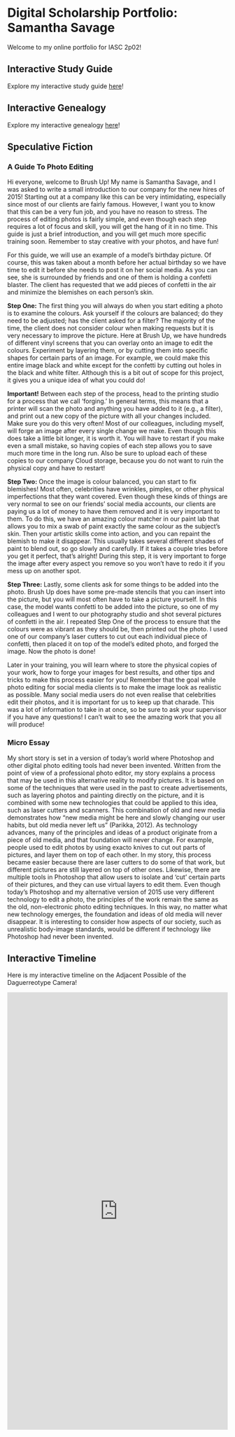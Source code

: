 # Digital Scholarship Portfolio: Samantha Savage 

Welcome to my online portfolio for IASC 2p02! 

## Interactive Study Guide 

Explore my interactive study guide [here](2p02-Interactive-Study-Guide-V2.html)! 

## Interactive Genealogy 

Explore my interactive genealogy [here](2p02-Interactive-Genealogy.html)! 

## Speculative Fiction 

### A Guide To Photo Editing  

Hi everyone, welcome to Brush Up! My name is Samantha Savage, and I was asked to write a small introduction to our company for the new hires of 2015! Starting out at a company like this can be very intimidating, especially since most of our clients are fairly famous. However, I want you to know that this can be a very fun job, and you have no reason to stress. The process of editing photos is fairly simple, and even though each step requires a lot of focus and skill, you will get the hang of it in no time. This guide is just a brief introduction, and you will get much more specific training soon. Remember to stay creative with your photos, and have fun! 

For this guide, we will use an example of a model’s birthday picture. Of course, this was taken about a month before her actual birthday so we have time to edit it before she needs to post it on her social media. As you can see, she is surrounded by friends and one of them is holding a confetti blaster. The client has requested that we add pieces of confetti in the air and minimize the blemishes on each person’s skin. 

**Step One:** 
The first thing you will always do when you start editing a photo is to examine the colours. Ask yourself if the colours are balanced; do they need to be adjusted; has the client asked for a filter? The majority of the time, the client does not consider colour when making requests but it is very necessary to improve the picture. Here at Brush Up, we have hundreds of different vinyl screens that you can overlay onto an image to edit the colours. Experiment by layering them, or by cutting them into specific shapes for certain parts of an image. For example, we could make this entire image black and white except for the confetti by cutting out holes in the black and white filter. Although this is a bit out of scope for this project, it gives you a unique idea of what you could do! 

**Important!**
Between each step of the process, head to the printing studio for a process that we call ‘forging.’ In general terms, this means that a printer will scan the photo and anything you have added to it (e.g., a filter), and print out a new copy of the picture with all your changes included. Make sure you do this very often! Most of our colleagues, including myself, will forge an image after every single change we make. Even though this does take a little bit longer, it is worth it. You will have to restart if you make even a small mistake, so having copies of each step allows you to save much more time in the long run. Also be sure to upload each of these copies to our company Cloud storage, because you do not want to ruin the physical copy and have to restart! 

**Step Two:** 
Once the image is colour balanced, you can start to fix blemishes! Most often, celebrities have wrinkles, pimples, or other physical imperfections that they want covered. Even though these kinds of things are very normal to see on our friends’ social media accounts, our clients are paying us a lot of money to have them removed and it is very important to them. To do this, we have an amazing colour matcher in our paint lab that allows you to mix a swab of paint exactly the same colour as the subject’s skin. Then your artistic skills come into action, and you can repaint the blemish to make it disappear. This usually takes several different shades of paint to blend out, so go slowly and carefully. If it takes a couple tries before you get it perfect, that’s alright! During this step, it is very important to forge the image after every aspect you remove so you won’t have to redo it if you mess up on another spot. 

**Step Three:** 
Lastly, some clients ask for some things to be added into the photo. Brush Up does have some pre-made stencils that you can insert into the picture, but you will most often have to take a picture yourself. In this case, the model wants confetti to be added into the picture, so one of my colleagues and I went to our photography studio and shot several pictures of confetti in the air. I repeated Step One of the process to ensure that the colours were as vibrant as they should be, then printed out the photo. I used one of our company’s laser cutters to cut out each individual piece of confetti, then placed it on top of the model’s edited photo, and forged the image. Now the photo is done! 

Later in your training, you will learn where to store the physical copies of your work, how to forge your images for best results, and other tips and tricks to make this process easier for you! Remember that the goal while photo editing for social media clients is to make the image look as realistic as possible. Many social media users do not even realise that celebrities edit their photos, and it is important for us to keep up that charade. This was a lot of information to take in at once, so be sure to ask your supervisor if you have any questions! I can’t wait to see the amazing work that you all will produce! 


### Micro Essay 

My short story is set in a version of today’s world where Photoshop and other digital photo editing tools had never been invented. Written from the point of view of a professional photo editor, my story explains a process that may be used in this alternative reality to modify pictures. It is based on some of the techniques that were used in the past to create advertisements, such as layering photos and painting directly on the picture, and it is combined with some new technologies that could be applied to this idea, such as laser cutters and scanners. This combination of old and new media demonstrates how “new media might be here and slowly changing our user habits, but old media never left us” (Parikka, 2012). As technology advances, many of the principles and ideas of a product originate from a piece of old media, and that foundation will never change. For example, people used to edit photos by using exacto knives to cut out parts of pictures, and layer them on top of each other. In my story, this process became easier because there are laser cutters to do some of that work, but different pictures are still layered on top of other ones. Likewise, there are multiple tools in Photoshop that allow users to isolate and ‘cut’ certain parts of their pictures, and they can use virtual layers to edit them. Even though today’s Photoshop and my alternative version of 2015 use very different technology to edit a photo, the principles of the work remain the same as the old, non-electronic photo editing techniques. In this way, no matter what new technology emerges, the foundation and ideas of old media will never disappear. It is interesting to consider how aspects of our society, such as unrealistic body-image standards, would be different if technology like Photoshop had never been invented. 
  

## Interactive Timeline 

Here is my interactive timeline on the Adjacent Possible of the Daguerreotype Camera! 

<iframe src='https://cdn.knightlab.com/libs/timeline3/latest/embed/index.html?source=1IzVrLL7FT0bnD70EB1vFOP8vHJ6Qezz5fQhP04GNV1E&font=Default&lang=en&initial_zoom=2&height=650' width='100%' height='1000' webkitallowfullscreen mozallowfullscreen allowfullscreen frameborder='0'></iframe> 


